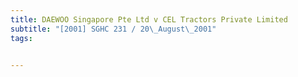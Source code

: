 ```yaml
---
title: DAEWOO Singapore Pte Ltd v CEL Tractors Private Limited 
subtitle: "[2001] SGHC 231 / 20\_August\_2001"
tags:


---
```


